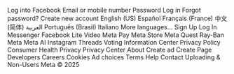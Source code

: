Log into Facebook
Email or mobile number
Password
Log in
Forgot password?
Create new account
English (US)
Español
Français (France)
中文(简体)
العربية
Português (Brasil)
Italiano
More languages…
Sign Up
Log In
Messenger
Facebook Lite
Video
Meta Pay
Meta Store
Meta Quest
Ray-Ban Meta
Meta AI
Instagram
Threads
Voting Information Center
Privacy Policy
Consumer Health Privacy
Privacy Center
About
Create ad
Create Page
Developers
Careers
Cookies
Ad choices 
Terms
Help
Contact Uploading & Non-Users
Meta © 2025